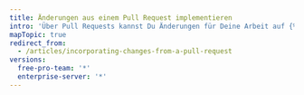 ```yaml
---
title: Änderungen aus einem Pull Request implementieren
intro: 'Über Pull Requests kannst Du Änderungen für Deine Arbeit auf {% data variables.product.product_name %} vorschlagen. Erfahre, wie Du Pull Requests erstellst, verwaltest und zusammenführst.'
mapTopic: true
redirect_from:
  - /articles/incorporating-changes-from-a-pull-request
versions:
  free-pro-team: '*'
  enterprise-server: '*'
---
```


